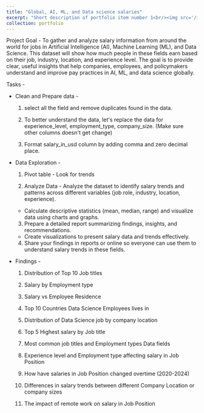 ```yaml
---
title: "Global, AI, ML, and Data science salaries"
excerpt: "Short description of portfolio item number 1<br/><img src='/images/500x300.png'>"
collection: portfolio
---
```

Project Goal - 
To gather and analyze salary information from around the world for jobs in Artificial Intelligence (AI), Machine Learning (ML), and Data Science. This dataset will show how much people in these fields earn based on their job, industry, location, and experience level. The goal is to provide clear, useful insights that help companies, employees, and policymakers understand and improve pay practices in AI, ML, and data science globally.

Tasks - 
* Clean and Prepare data - 

    1) select all the field and remove duplicates found in the data.


    2) To better understand the data, let's replace the data for experience_level, employment_type, company_size. (Make sure other columns doesn't get change)


    3) Format salary_in_usd column by adding comma and zero decimal place.

* Data Exploration - 

    1) Pivot table - Look for trends 

    2) Analyze Data - Analyze the dataset to identify salary trends and patterns across different variables (job role, industry, location, experience).
    * Calculate descriptive statistics (mean, median, range) and visualize data using charts and graphs.

    3) Prepare a detailed report summarizing findings, insights, and recommendations.
    * Create visualizations to present salary data and trends effectively.

    4) Share your findings in reports or online so everyone can use them to understand salary trends in these fields.

* Findings -

    1) Distribution of Top 10 Job titles

    2) Salary by Employment type

    3) Salary vs Employee Residence

    4) Top 10 Countries Data Science Employees lives in

    5) Distribution of Data Science job by company location

    6) Top 5 Highest salary by Job title

    7) Most common job titles and Employment types Data fields

    8) Experience level and Employment type affecting salary in Job Position

    9) How have salaries in Job Position changed overtime (2020-2024)

    10) Differences in salary trends between different Company Location or company sizes

    11) The impact of remote work on salary in Job Position
